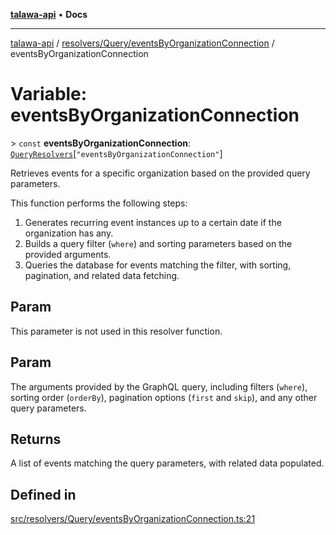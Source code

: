 [**talawa-api**](../../../../README.md) • **Docs**

***

[talawa-api](../../../../modules.md) / [resolvers/Query/eventsByOrganizationConnection](../README.md) / eventsByOrganizationConnection

# Variable: eventsByOrganizationConnection

\> `const` **eventsByOrganizationConnection**: [`QueryResolvers`](../../../../types/generatedGraphQLTypes/type-aliases/QueryResolvers.md)\[`"eventsByOrganizationConnection"`\]

Retrieves events for a specific organization based on the provided query parameters.

This function performs the following steps:
1. Generates recurring event instances up to a certain date if the organization has any.
2. Builds a query filter (`where`) and sorting parameters based on the provided arguments.
3. Queries the database for events matching the filter, with sorting, pagination, and related data fetching.

## Param

This parameter is not used in this resolver function.

## Param

The arguments provided by the GraphQL query, including filters (`where`), sorting order (`orderBy`), pagination options (`first` and `skip`), and any other query parameters.

## Returns

A list of events matching the query parameters, with related data populated.

## Defined in

[src/resolvers/Query/eventsByOrganizationConnection.ts:21](https://github.com/PalisadoesFoundation/talawa-api/blob/f1c816bca43cc03a8c1bd303394e2550a50db017/src/resolvers/Query/eventsByOrganizationConnection.ts#L21)

